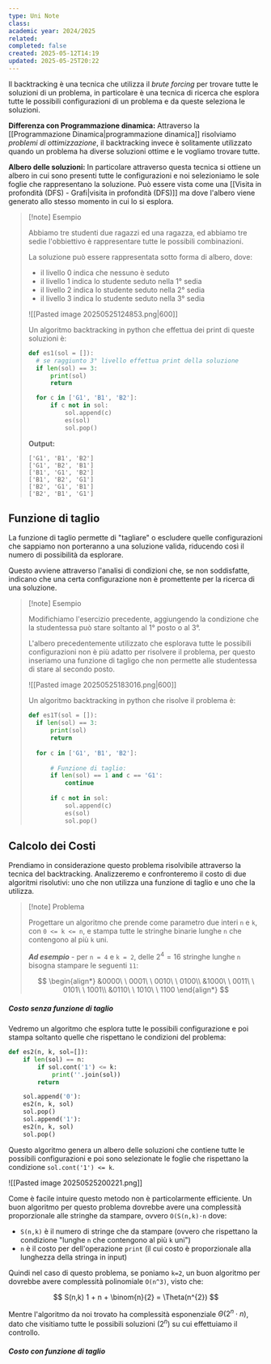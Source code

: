 ```yaml
---
type: Uni Note
class: 
academic year: 2024/2025
related: 
completed: false
created: 2025-05-12T14:19
updated: 2025-05-25T20:22
---
```

Il backtracking è una tecnica che utilizza il *brute forcing* per trovare tutte le soluzioni di un problema, in particolare è una tecnica di ricerca che esplora tutte le possibili configurazioni di un problema e da queste seleziona le soluzioni.

**Differenza con Programmazione dinamica:** Attraverso la [[Programmazione Dinamica|programmazione dinamica]] risolviamo *problemi di ottimizzazione*, il backtracking invece è solitamente utilizzato quando un problema ha diverse soluzioni ottime e le vogliamo trovare tutte.

**Albero delle soluzioni:** In particolare attraverso questa tecnica si ottiene un albero in cui sono presenti tutte le configurazioni e noi selezioniamo le sole foglie che rappresentano la soluzione. Può essere vista come una [[Visita in profondità (DFS) - Grafi|visita in profondità (DFS)]] ma dove l'albero viene generato allo stesso momento in cui lo si esplora.


>[!note] Esempio
>
>Abbiamo tre studenti due ragazzi ed una ragazza, ed abbiamo tre sedie l'obbiettivo è rappresentare tutte le possibili combinazioni.
>
>La soluzione può essere rappresentata sotto forma di albero, dove:
>- il livello 0 indica che nessuno è seduto
>- il livello 1 indica lo studente seduto nella 1° sedia
>- il livello 2 indica lo studente seduto nella 2° sedia
>- il livello 3 indica lo studente seduto nella 3° sedia
>
>![[Pasted image 20250525124853.png|600]]
>
>Un algoritmo backtracking in python che effettua dei print di queste soluzioni è:
>
>```python
>def es1(sol = []):
>	# se raggiunto 3° livello effettua print della soluzione
>	if len(sol) == 3: 
>		print(sol)
>		return
>
>	for c in ['G1', 'B1', 'B2']:
>		if c not in sol:
>			sol.append(c)
>			es(sol)
>			sol.pop()
>```
>**Output:**
>
>```
>['G1', 'B1', 'B2']
>['G1', 'B2', 'B1']
>['B1', 'G1', 'B2']
>['B1', 'B2', 'G1']
>['B2', 'G1', 'B1']
>['B2', 'B1', 'G1']
>```

## Funzione di taglio

La funzione di taglio permette di "tagliare" o escludere quelle configurazioni che sappiamo non porteranno a una soluzione valida, riducendo così il numero di possibilità da esplorare.

Questo avviene attraverso l'analisi di condizioni che, se non soddisfatte, indicano che una certa configurazione non è promettente per la ricerca di una soluzione.

>[!note] Esempio
>
>Modifichiamo l'esercizio precedente, aggiungendo la condizione che la studentessa può stare soltanto al 1° posto o al 3°.
>
>L'albero precedentemente utilizzato che esplorava tutte le possibili configurazioni non è più adatto per risolvere il problema, per questo inseriamo una funzione di tagligo che non permette alle studentessa di stare al secondo posto.
>
>![[Pasted image 20250525183016.png|600]]
>
>Un algoritmo backtracking in python che risolve il problema è:
>
>```python
>def es1T(sol = []):
>	if len(sol) == 3: 
>	    print(sol)
>	    return
>	
>	for c in ['G1', 'B1', 'B2']:	    
>	    
>	    # Funzione di taglio:
>	    if len(sol) == 1 and c == 'G1':
>	        continue
>	    
>	    if c not in sol:
>	        sol.append(c)
>	        es(sol)
>	        sol.pop()
>```

## Calcolo dei Costi

Prendiamo in considerazione questo problema risolvibile attraverso la tecnica del backtracking. Analizzeremo e confronteremo il costo di due algoritmi risolutivi: uno che non utilizza una funzione di taglio e uno che la utilizza.

>[!note] Problema
>
>Progettare un algoritmo che prende come parametro due interi `n` e `k`, con `0 <= k <= n`, e stampa tutte le stringhe binarie lunghe `n` che contengono al più `k` uni.
>
>***Ad esempio*** - per `n = 4` e `k = 2`, delle $2^{4} = 16$  stringhe lunghe `n` bisogna stampare le seguenti `11`:
>
>$$
>\begin{align*}
>&0000\ \ 0001\ \ 0010\ \ 0100\\ 
>&1000\ \ 0011\ \ 0101\ \ 1001\\ 
>&0110\ \ 1010\ \ 1100
>\end{align*}
>$$

##### Costo senza funzione di taglio

Vedremo un algoritmo che esplora tutte le possibili configurazione e poi stampa soltanto quelle che rispettano le condizioni del problema:

```python
def es2(n, k, sol=[]):
	if len(sol) == n:
		if sol.cont('1') <= k:
			print(''.join(sol))
		return

	sol.append('0'):
	es2(n, k, sol)
	sol.pop()
	sol.append('1'):
	es2(n, k, sol)
	sol.pop()
``` 

Questo algoritmo genera un albero delle soluzioni che contiene tutte le possibili configurazioni e poi sono selezionate le foglie che rispettano la condizione `sol.cont('1') <= k`.

![[Pasted image 20250525200221.png]]

Come è facile intuire questo metodo non è particolarmente efficiente. Un buon algoritmo per questo problema dovrebbe avere una complessità proporzionale alle stringhe da
stampare, ovvero `O(S(n,k)⋅n` dove:
- `S(n,k)` è il numero di stringe che da stampare (ovvero che rispettano la condizione "lunghe `n` che contengono al più `k` uni")
- `n` è il costo per dell'operazione `print` (il cui costo è proporzionale alla lunghezza della stringa in input)

Quindi nel caso di questo problema, se poniamo `k=2`, un buon algoritmo per dovrebbe avere complessità polinomiale `O(n^3)`, visto che:

$$
S(n,k) 1 + n + \binom{n}{2} = \Theta(n^{2}) 
$$

Mentre l'algoritmo da noi trovato ha complessità esponenziale $\Theta(2^{n} \cdot n)$, dato che visitiamo tutte le possibili soluzioni ($2^{n}$) su cui effettuiamo il controllo.



##### Costo con funzione di taglio


